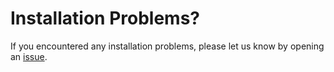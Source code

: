 # Installation Problems?

If you encountered any installation problems, please let us know by opening an <a target="_blank" href="https://github.com/git-ventures/tahoma/issues/new">issue</a>.